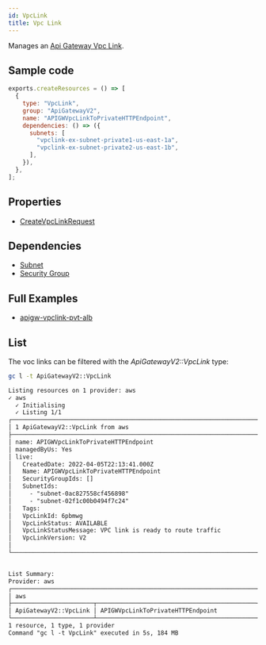 ```yaml
---
id: VpcLink
title: Vpc Link
---
```


Manages an [Api Gateway Vpc Link](https://console.aws.amazon.com/apigateway/main/vpc-links/list).

## Sample code

```js
exports.createResources = () => [
  {
    type: "VpcLink",
    group: "ApiGatewayV2",
    name: "APIGWVpcLinkToPrivateHTTPEndpoint",
    dependencies: () => ({
      subnets: [
        "vpclink-ex-subnet-private1-us-east-1a",
        "vpclink-ex-subnet-private2-us-east-1b",
      ],
    }),
  },
];
```

## Properties

- [CreateVpcLinkRequest](https://docs.aws.amazon.com/AWSJavaScriptSDK/v3/latest/clients/client-apigatewayv2/modules/createvpclinkrequest.html)

## Dependencies

- [Subnet](./EC2/Subnet.md)
- [Security Group](../EC2/SecurityGroup.md)

## Full Examples

- [apigw-vpclink-pvt-alb](https://github.com/grucloud/grucloud/tree/main/examples/aws/serverless-patterns/apigw-vpclink-pvt-alb)

## List

The voc links can be filtered with the _ApiGatewayV2::VpcLink_ type:

```sh
gc l -t ApiGatewayV2::VpcLink
```

```txt
Listing resources on 1 provider: aws
✓ aws
  ✓ Initialising
  ✓ Listing 1/1
┌──────────────────────────────────────────────────────────────────────┐
│ 1 ApiGatewayV2::VpcLink from aws                                     │
├──────────────────────────────────────────────────────────────────────┤
│ name: APIGWVpcLinkToPrivateHTTPEndpoint                              │
│ managedByUs: Yes                                                     │
│ live:                                                                │
│   CreatedDate: 2022-04-05T22:13:41.000Z                              │
│   Name: APIGWVpcLinkToPrivateHTTPEndpoint                            │
│   SecurityGroupIds: []                                               │
│   SubnetIds:                                                         │
│     - "subnet-0ac827558cf456898"                                     │
│     - "subnet-02f1c00b0494f7c24"                                     │
│   Tags:                                                              │
│   VpcLinkId: 6pbmwg                                                  │
│   VpcLinkStatus: AVAILABLE                                           │
│   VpcLinkStatusMessage: VPC link is ready to route traffic           │
│   VpcLinkVersion: V2                                                 │
│                                                                      │
└──────────────────────────────────────────────────────────────────────┘


List Summary:
Provider: aws
┌─────────────────────────────────────────────────────────────────────┐
│ aws                                                                 │
├───────────────────────┬─────────────────────────────────────────────┤
│ ApiGatewayV2::VpcLink │ APIGWVpcLinkToPrivateHTTPEndpoint           │
└───────────────────────┴─────────────────────────────────────────────┘
1 resource, 1 type, 1 provider
Command "gc l -t VpcLink" executed in 5s, 184 MB
```
